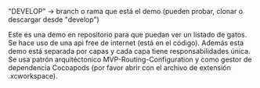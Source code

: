 "DEVELOP" -> branch o rama que está el demo (pueden probar, clonar o descargar desde "develop")

Este es una demo en repositorio para que puedan ver un listado de gatos. Se hace uso de una api free de internet (está en el código). Además esta demo está separada por capas y cada capa tiene responsabilidades única. Se usa patrón arquitéctonico MVP-Routing-Configuration y como gestor de dependencia Cocoapods (por favor abrir con el archivo de extensión .xcworkspace).
